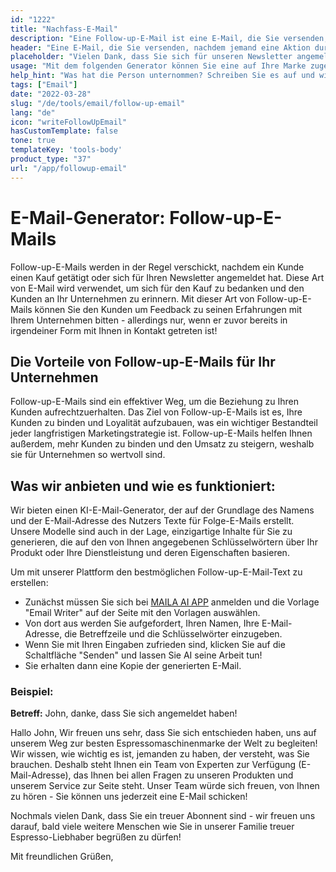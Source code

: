 ```yaml
---
id: "1222"
title: "Nachfass-E-Mail"
description: "Eine Follow-up-E-Mail ist eine E-Mail, die Sie versenden, nachdem jemand eine Aktion durchgeführt hat, z. B. das Abonnieren Ihres Newsletters, das Herunterladen von Inhalten oder einen Kauf getätigt hat. Der Zweck einer Follow-up-E-Mail besteht darin, eine Beziehung zu der Person aufzubauen, die die Aktion durchgeführt hat, und sie zu einer weiteren Aktion zu bewegen, z. B. zum Besuch Ihrer Website, zur Teilnahme an einer Veranstaltung oder zu einem weiteren Kauf."
header: "Eine E-Mail, die Sie versenden, nachdem jemand eine Aktion durchgeführt hat."
placeholder: "Vielen Dank, dass Sie sich für unseren Newsletter angemeldet haben!"
usage: "Mit dem folgenden Generator können Sie eine auf Ihre Marke zugeschnittene Follow-up-E-Mail erstellen."
help_hint: "Was hat die Person unternommen? Schreiben Sie es auf und wir verwandeln es in eine Follow-up-E-Mail."
tags: ["Email"]
date: "2022-03-28"
slug: "/de/tools/email/follow-up-email"
lang: "de"
icon: "writeFollowUpEmail"
hasCustomTemplate: false
tone: true
templateKey: 'tools-body'
product_type: "37"
url: "/app/followup-email"
---
```


# E-Mail-Generator: Follow-up-E-Mails

Follow-up-E-Mails werden in der Regel verschickt, nachdem ein Kunde einen Kauf getätigt oder sich für Ihren Newsletter angemeldet hat. Diese Art von E-Mail wird verwendet, um sich für den Kauf zu bedanken und den Kunden an Ihr Unternehmen zu erinnern. Mit dieser Art von Follow-up-E-Mails können Sie den Kunden um Feedback zu seinen Erfahrungen mit Ihrem Unternehmen bitten - allerdings nur, wenn er zuvor bereits in irgendeiner Form mit Ihnen in Kontakt getreten ist!


## Die Vorteile von Follow-up-E-Mails für Ihr Unternehmen


Follow-up-E-Mails sind ein effektiver Weg, um die Beziehung zu Ihren Kunden aufrechtzuerhalten. Das Ziel von Follow-up-E-Mails ist es, Ihre Kunden zu binden und Loyalität aufzubauen, was ein wichtiger Bestandteil jeder langfristigen Marketingstrategie ist. Follow-up-E-Mails helfen Ihnen außerdem, mehr Kunden zu binden und den Umsatz zu steigern, weshalb sie für Unternehmen so wertvoll sind.


## Was wir anbieten und wie es funktioniert:


Wir bieten einen KI-E-Mail-Generator, der auf der Grundlage des Namens und der E-Mail-Adresse des Nutzers Texte für Folge-E-Mails erstellt. Unsere Modelle sind auch in der Lage, einzigartige Inhalte für Sie zu generieren, die auf den von Ihnen angegebenen Schlüsselwörtern über Ihr Produkt oder Ihre Dienstleistung und deren Eigenschaften basieren.

Um mit unserer Plattform den bestmöglichen Follow-up-E-Mail-Text zu erstellen:

- Zunächst müssen Sie sich bei [MAILA AI APP](https://maila.ai/app/list) anmelden und die Vorlage "Email Writer" auf der Seite mit den Vorlagen auswählen.
- Von dort aus werden Sie aufgefordert, Ihren Namen, Ihre E-Mail-Adresse, die Betreffzeile und die Schlüsselwörter einzugeben.
- Wenn Sie mit Ihren Eingaben zufrieden sind, klicken Sie auf die Schaltfläche "Senden" und lassen Sie AI seine Arbeit tun!
- Sie erhalten dann eine Kopie der generierten E-Mail.


### Beispiel:


**Betreff:** John, danke, dass Sie sich angemeldet haben! 

Hallo John, 
Wir freuen uns sehr, dass Sie sich entschieden haben, uns auf unserem Weg zur besten Espressomaschinenmarke der Welt zu begleiten! Wir wissen, wie wichtig es ist, jemanden zu haben, der versteht, was Sie brauchen. Deshalb steht Ihnen ein Team von Experten zur Verfügung (E-Mail-Adresse), das Ihnen bei allen Fragen zu unseren Produkten und unserem Service zur Seite steht. Unser Team würde sich freuen, von Ihnen zu hören - Sie können uns jederzeit eine E-Mail schicken!


Nochmals vielen Dank, dass Sie ein treuer Abonnent sind - wir freuen uns darauf, bald viele weitere Menschen wie Sie in unserer Familie treuer Espresso-Liebhaber begrüßen zu dürfen!

Mit freundlichen Grüßen, 
